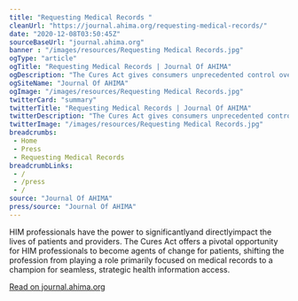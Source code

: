 ```yaml
--- 
title: "Requesting Medical Records "
cleanUrl: "https://journal.ahima.org/requesting-medical-records/"
date: "2020-12-08T03:50:45Z"
sourceBaseUrl: "journal.ahima.org"
banner : "/images/resources/Requesting Medical Records.jpg"
ogType: "article"
ogTitle: "Requesting Medical Records | Journal Of AHIMA"
ogDescription: "The Cures Act gives consumers unprecedented control over their health information. It is up to health organizations and HIM leaders to ensure patients wield that power safely and responsibly."
ogSiteName: "Journal Of AHIMA"
ogImage: "/images/resources/Requesting Medical Records.jpg"
twitterCard: "summary"
twitterTitle: "Requesting Medical Records | Journal Of AHIMA"
twitterDescription: "The Cures Act gives consumers unprecedented control over their health information. It is up to health organizations and HIM leaders to ensure patients wield that power safely and responsibly."
twitterImage: "/images/resources/Requesting Medical Records.jpg"
breadcrumbs:
 - Home
 - Press
 - Requesting Medical Records
breadcrumbLinks:
 - / 
 - /press
 - / 
source: "Journal Of AHIMA"
press/source: "Journal Of AHIMA"
---
```

HIM professionals have the power to significantlyand directlyimpact the lives of patients and providers. The Cures Act offers a pivotal opportunity for HIM professionals to become agents of change for patients, shifting the profession from playing a role primarily focused on medical records to a champion for seamless, strategic health information access.  
  
[Read on journal.ahima.org](https://journal.ahima.org/requesting-medical-records/)
